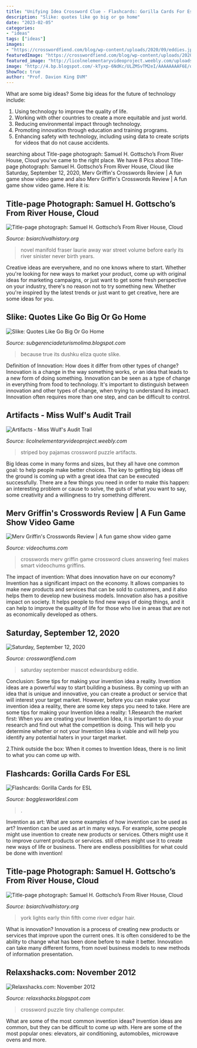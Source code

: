 ```yaml
---
title: "Unifying Idea Crossword Clue - Flashcards: Gorilla Cards For Esl"
description: "Slike: quotes like go big or go home"
date: "2023-02-05"
categories:
- "ideas"
tags: ["ideas"]
images:
- "https://crosswordfiend.com/blog/wp-content/uploads/2020/09/eddies.jpg"
featuredImage: "https://crosswordfiend.com/blog/wp-content/uploads/2020/09/eddies.jpg"
featured_image: "http://licolnelementaryvideoproject.weebly.com/uploads/1/1/7/2/11726275/2459191_orig.jpg"
image: "http://4.bp.blogspot.com/-kTyxp-6NdKc/ULZMSvTM2eI/AAAAAAAAF6E/q5mBqitARko/s1600/TINY+HOUSE+CHALLENGE+CROSSWORD+13.jpg"
ShowToc: true
author: "Prof. Davion King DVM"
---
```



What are some big ideas?
Some big ideas for the future of technology include: 
1. Using technology to improve the quality of life. 
2. Working with other countries to create a more equitable and just world. 
3. Reducing environmental impact through technology. 
4. Promoting innovation through education and training programs. 
5. Enhancing safety with technology, including using data to create scripts for videos that do not cause accidents.

	

		
searching about Title-page photograph: Samuel H. Gottscho’s From River House, Cloud you've came to the right place. We have 8 Pics about Title-page photograph: Samuel H. Gottscho’s From River House, Cloud like Saturday, September 12, 2020, Merv Griffin&#039;s Crosswords Review | A fun game show video game and also Merv Griffin&#039;s Crosswords Review | A fun game show video game. Here it is:
		
    
## Title-page Photograph: Samuel H. Gottscho’s From River House, Cloud

<img loading=lazy src="http://www.bsiarchivalhistory.org/BSI_Archival_History/Woodys_pt_1_files/droppedImage_21.jpg" onerror="this.onerror=null;this.src='https://tse3.mm.bing.net/th?id=OIP.AJYL3ebXNqQIb-I8yfxHKAHaDJ&amp;pid=15.1';" alt="Title-page photograph: Samuel H. Gottscho’s From River House, Cloud">

_Source: bsiarchivalhistory.org_

>novel manifold fraser laurie away war street volume before early its river sinister never birth years. 

	

Creative ideas are everywhere, and no one knows where to start. Whether you're looking for new ways to market your product, come up with original ideas for marketing campaigns, or just want to get some fresh perspective on your industry, there's no reason not to try something new. Whether you're inspired by the latest trends or just want to get creative, here are some ideas for you.

    
## Slike: Quotes Like Go Big Or Go Home

<img loading=lazy src="https://quotefancy.com/media/wallpaper/3840x2160/1784433-Eliza-Dushku-Quote-Go-big-or-go-home-Because-it-s-true-What-do-you.jpg" onerror="this.onerror=null;this.src='https://tse1.mm.bing.net/th?id=OIP.oOkjA7Jd62wj2JJ0-9vbcwHaEK&amp;pid=15.1';" alt="Slike: Quotes Like Go Big Or Go Home">

_Source: subgerenciadeturismolima.blogspot.com_

>because true its dushku eliza quote slike. 

	

Definition of Innovation: How does it differ from other types of change?
Innovation is a change in the way something works, or an idea that leads to a new form of doing something. Innovation can be seen as a type of change in everything from food to technology. It's important to distinguish between innovation and other types of change, when trying to understand its impact. Innovation often requires more than one step, and can be difficult to control.

    
## Artifacts - Miss Wulf&#039;s Audit Trail

<img loading=lazy src="http://licolnelementaryvideoproject.weebly.com/uploads/1/1/7/2/11726275/2459191_orig.jpg" onerror="this.onerror=null;this.src='https://tse2.mm.bing.net/th?id=OIP.cMgRRlHejrWMgs3UWxsePAHaIM&amp;pid=15.1';" alt="Artifacts - Miss Wulf&#039;s Audit Trail">

_Source: licolnelementaryvideoproject.weebly.com_

>striped boy pajamas crossword puzzle artifacts. 

	

Big Ideas come in many forms and sizes, but they all have one common goal: to help people make better choices. The key to getting big ideas off the ground is coming up with a great idea that can be executed successfully. There are a few things you need in order to make this happen: an interesting problem or cause to solve, the guts of what you want to say, some creativity and a willingness to try something different.

    
## Merv Griffin&#039;s Crosswords Review | A Fun Game Show Video Game

<img loading=lazy src="https://videochums.com/review/merv-griffins-crosswords-1.jpg" onerror="this.onerror=null;this.src='https://tse4.mm.bing.net/th?id=OIP.hDU5FtClNyG3Y3oxnhAaEwHaEP&amp;pid=15.1';" alt="Merv Griffin&#039;s Crosswords Review | A fun game show video game">

_Source: videochums.com_

>crosswords merv griffin game crossword clues answering feel makes smart videochums griffins. 

	

The impact of invention: What does innovation have on our economy?
Invention has a significant impact on the economy. It allows companies to make new products and services that can be sold to customers, and it also helps them to develop new business models. Innovation also has a positive impact on society. It helps people to find new ways of doing things, and it can help to improve the quality of life for those who live in areas that are not as economically developed as others.

    
## Saturday, September 12, 2020

<img loading=lazy src="https://crosswordfiend.com/blog/wp-content/uploads/2020/09/eddies.jpg" onerror="this.onerror=null;this.src='https://tse1.mm.bing.net/th?id=OIP.GR4j82Is8X4EtDdvP7KcKwAAAA&amp;pid=15.1';" alt="Saturday, September 12, 2020">

_Source: crosswordfiend.com_

>saturday september mascot edwardsburg eddie. 

	

Conclusion: Some tips for making your invention idea a reality.
Invention ideas are a powerful way to start building a business. By coming up with an idea that is unique and innovative, you can create a product or service that will interest your target market. However, before you can make your invention idea a reality, there are some key steps you need to take. Here are some tips for making your Invention Idea a reality:
1.Research the market first: When you are creating your Invention Idea, it is important to do your research and find out what the competition is doing. This will help you determine whether or not your Invention Idea is viable and will help you identify any potential haters in your target market.

2.Think outside the box: When it comes to Invention Ideas, there is no limit to what you can come up with.

    
## Flashcards: Gorilla Cards For ESL

<img loading=lazy src="https://bogglesworldesl.com/images/gorcardcross.jpg" onerror="this.onerror=null;this.src='https://tse1.mm.bing.net/th?id=OIP.jdNoSKuvJNbfmqdkQ45RQAHaKL&amp;pid=15.1';" alt="Flashcards: Gorilla Cards for ESL">

_Source: bogglesworldesl.com_

>. 

	

Invention as art: What are some examples of how invention can be used as art?
Invention can be used as art in many ways. For example, some people might use invention to create new products or services. Others might use it to improve current products or services. still others might use it to create new ways of life or business. There are endless possibilities for what could be done with invention!

    
## Title-page Photograph: Samuel H. Gottscho’s From River House, Cloud

<img loading=lazy src="http://www.bsiarchivalhistory.org/BSI_Archival_History/Woodys_pt_1_files/droppedImage_19.jpg" onerror="this.onerror=null;this.src='https://tse2.mm.bing.net/th?id=OIP.mMWEvyf1wdS9cTe8gGxuVgAAAA&amp;pid=15.1';" alt="Title-page photograph: Samuel H. Gottscho’s From River House, Cloud">

_Source: bsiarchivalhistory.org_

>york lights early thin fifth come river edgar hair. 

	

What is innovation?
Innovation is a process of creating new products or services that improve upon the current ones. It is often considered to be the ability to change what has been done before to make it better. Innovation can take many different forms, from novel business models to new methods of information presentation.

    
## Relaxshacks.com: November 2012

<img loading=lazy src="http://4.bp.blogspot.com/-kTyxp-6NdKc/ULZMSvTM2eI/AAAAAAAAF6E/q5mBqitARko/s1600/TINY+HOUSE+CHALLENGE+CROSSWORD+13.jpg" onerror="this.onerror=null;this.src='https://tse3.mm.bing.net/th?id=OIP.Clpiu9akOoU8Fbq8-hpZwQHaLJ&amp;pid=15.1';" alt="Relaxshacks.com: November 2012">

_Source: relaxshacks.blogspot.com_

>crossword puzzle tiny challenge computer. 

	

What are some of the most common invention ideas?
Invention ideas are common, but they can be difficult to come up with. Here are some of the most popular ones: elevators, air conditioning, automobiles, microwave ovens and more.

